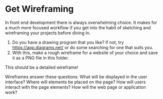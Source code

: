 # Get Wireframing

In front end development there is always overwhelming choice. It makes for a much more focused workflow if you get into the habit of sketching and wireframing your projects before diving in.

1. Do you have a drawing program that you like? If not, try <https://app.diagrams.net/> or do some searching for one that suits you.
2. With this, make a rough wireframe for a website of your choice and save it as a PNG file in this folder.

This should be a detailed wireframe!

Wireframes answer these questions:
What will be displayed in the user interface?
Where will elements be placed on the page?
How will users interact with the page elements?
How will the web page or application work?
